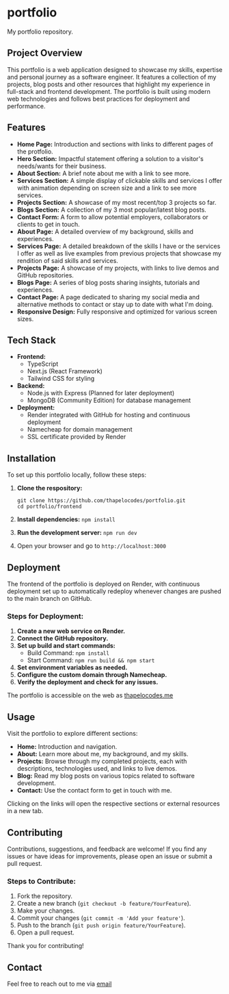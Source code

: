 # portfolio

My portfolio repository.

## Project Overview

This portfolio is a web application designed to showcase my skills, expertise and personal journey as a software engineer. It features a collection of my projects, blog posts and other resources that highlight my experience in full-stack and frontend development. The portfolio is built using modern web technologies and follows best practices for deployment and performance.

## Features

- **Home Page:** Introduction and sections with links to different pages of the protfolio.
- **Hero Section:** Impactful statement offering a solution to a visitor's needs/wants for their business.
- **About Section:** A brief note about me with a link to see more.
- **Services Section:** A simple display of clickable skills and services I offer with animation depending on screen size and a link to see more services.
- **Projects Section:** A showcase of my most recent/top 3 projects so far.
- **Blogs Section:** A collection of my 3 most popular/latest blog posts.
- **Contact Form:** A form to allow potential employers, collaborators or clients to get in touch.
- **About Page:** A detailed overview of my background, skills and experiences.
- **Services Page:** A detailed breakdown of the skills I have or the services I offer as well as live examples from previous projects that showcase my rendition of said skills and services.
- **Projects Page:** A showcase of my projects, with links to live demos and GitHub repositories.
- **Blogs Page:** A series of blog posts sharing insights, tutorials and experiences.
- **Contact Page:** A page dedicated to sharing my social media and alternative methods to contact or stay up to date with what I'm doing.
- **Responsive Design:** Fully responsive and optimized for various screen sizes.

## Tech Stack

- **Frontend:**
  - TypeScript
  - Next.js (React Framework)
  - Tailwind CSS for styling
- **Backend:**
  - Node.js with Express (Planned for later deployment)
  - MongoDB (Community Edition) for database management
- **Deployment:**
  - Render integrated with GitHub for hosting and continuous deployment
  - Namecheap for domain management
  - SSL certificate provided by Render

## Installation

To set up this portfolio locally, follow these steps:

1. **Clone the respository:**

   ```
   git clone https://github.com/thapelocodes/portfolio.git
   cd portfolio/frontend
   ```

2. **Install dependencies:**
   `npm install`

3. **Run the development server:**
   `npm run dev`

4. Open your browser and go to `http://localhost:3000`

## Deployment

The frontend of the portfolio is deployed on Render, with continuous deployment set up to automatically redeploy whenever changes are pushed to the main branch on GitHub.

### Steps for Deployment:

1. **Create a new web service on Render.**
2. **Connect the GitHub repository.**
3. **Set up build and start commands:**
   - Build Command: `npm install`
   - Start Command: `npm run build && npm start`
4. **Set environment variables as needed.**
5. **Configure the custom domain through Namecheap.**
6. **Verify the deployment and check for any issues.**

The portfolio is accessible on the web as [thapelocodes.me](https://www.thapelocodes.me)

## Usage

Visit the portfolio to explore different sections:

- **Home:** Introduction and navigation.
- **About:** Learn more about me, my background, and my skills.
- **Projects:** Browse through my completed projects, each with descriptions, technologies used, and links to live demos.
- **Blog:** Read my blog posts on various topics related to software development.
- **Contact:** Use the contact form to get in touch with me.

Clicking on the links will open the respective sections or external resources in a new tab.

## Contributing

Contributions, suggestions, and feedback are welcome! If you find any issues or have ideas for improvements, please open an issue or submit a pull request.

### Steps to Contribute:

1. Fork the repository.
2. Create a new branch (`git checkout -b feature/YourFeature`).
3. Make your changes.
4. Commit your changes (`git commit -m 'Add your feature'`).
5. Push to the branch (`git push origin feature/YourFeature`).
6. Open a pull request.

Thank you for contributing!

## Contact

Feel free to reach out to me via [email](mailto:tm.moumakoe@gmail.com)
